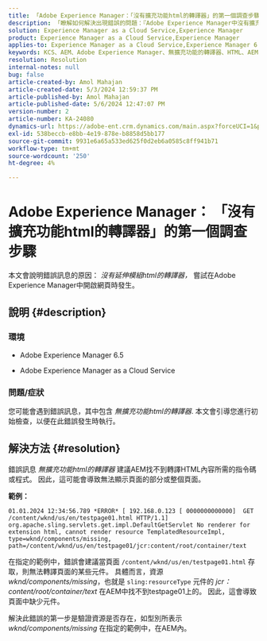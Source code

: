 ```yaml
---
title: 「Adobe Experience Manager：「沒有擴充功能html的轉譯器」的第一個調查步驟
description: 「瞭解如何解決出現錯誤的問題：『Adobe Experience Manager中沒有擴充功能html的轉譯器』。」
solution: Experience Manager as a Cloud Service,Experience Manager
product: Experience Manager as a Cloud Service,Experience Manager
applies-to: Experience Manager as a Cloud Service,Experience Manager 6.5
keywords: KCS、AEM、Adobe Experience Manager、無擴充功能的轉譯器、HTML、AEMaaCS
resolution: Resolution
internal-notes: null
bug: false
article-created-by: Amol Mahajan
article-created-date: 5/3/2024 12:59:37 PM
article-published-by: Amol Mahajan
article-published-date: 5/6/2024 12:47:07 PM
version-number: 2
article-number: KA-24080
dynamics-url: https://adobe-ent.crm.dynamics.com/main.aspx?forceUCI=1&pagetype=entityrecord&etn=knowledgearticle&id=5e145bf8-4c09-ef11-9f89-000d3a345e57
exl-id: 538beccb-e8bb-4e19-878e-b8858d5bb177
source-git-commit: 9931e6a65a533ed625f0d2eb6a0585c8ff941b71
workflow-type: tm+mt
source-wordcount: '250'
ht-degree: 4%

---
```


# Adobe Experience Manager： 「沒有擴充功能html的轉譯器」的第一個調查步驟


本文會說明錯誤訊息的原因： *沒有延伸模組html的轉譯器，* 嘗試在Adobe Experience Manager中開啟網頁時發生。

## 說明 {#description}


### <b>環境</b>

- Adobe Experience Manager 6.5


- Adobe Experience Manager as a Cloud Service




### <b>問題/症狀</b>

您可能會遇到錯誤訊息，其中包含 *無擴充功能html的轉譯器*. 本文會引導您進行初始檢查，以便在此錯誤發生時執行。


## 解決方法 {#resolution}


錯誤訊息 *無擴充功能html的轉譯器* 建議AEM找不到轉譯HTML內容所需的指令碼或程式。 因此，這可能會導致無法顯示頁面的部分或整個頁面。

<b>範例：</b>

`01.01.2024 12:34:56.789 *ERROR* [ 192.168.0.123 [ 0000000000000]  GET /content/wknd/us/en/testpage01.html HTTP/1.1]  org.apache.sling.servlets.get.impl.DefaultGetServlet No renderer for extension html, cannot render resource TemplatedResourceImpl, type=wknd/components/missing, path=/content/wknd/us/en/testpage01/jcr:content/root/container/text`



在指定的範例中，錯誤會建議當頁面 `/content/wknd/us/en/testpage01.html` 存取，則無法轉譯頁面的某些元件。 具體而言，資源 *wknd/components/missing*，也就是 `sling:resourceType` 元件的 *jcr：content/root/container/text* 在AEM中找不到testpage01上的。 因此，這會導致頁面中缺少元件。



解決此錯誤的第一步是驗證資源是否存在，如型別所表示 *wknd/components/missing* 在指定的範例中，在AEM內。
